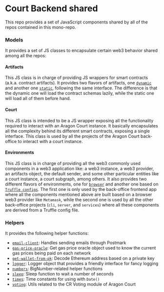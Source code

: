 # Court Backend shared

This repo provides a set of JavaScript components shared by all of the repos contained in this mono-repo.

### Models

It provides a set of JS classes to encapsulate certain web3 behavior shared among all the repos:

#### Artifacts

This JS class is in charge of providing JS wrappers for smart contracts (a.k.a. contract artifacts). 
It provides two flavors of artifacts, one [`dynamic`](./models/artifacts/DynamicArtifacts.js) and another one [`static`](./models/artifacts/StaticArtifacts.js), following the same interface. 
The difference is that the dynamic one will load the contract schemas lazily, while the static one will load all of them before hand.     

#### Court

This JS class is intended to be a JS wrapper exposing all the functionality required to interact with an Aragon Court instance. It basically encapsulates all the complexity behind its different smart contracts, exposing a single interface.
This class is used by all the projects of the Aragon Court back-office to interact with a court instance.  

#### Environments

This JS class is in charge of providing all the web3 commonly used components in a web3 application like: a web3 instance, a web3 provider, an artifacts object, the default sender, and some other particular entities like a court instance, a court subgraph, among others.
It also provides two different flavors of environments, one for [`browser`](./models/environments/BrowserEnvironment.js) and another one based on [`Truffle configs`](./models/environments/TruffleEnvironment.js). 
The first one is only used by the back-office frontend app where all the components mentioned above are built based on a browser web3 provider like `Metamask`, while the second one is used by all the other back-office projects (`cli`, `server`, and `services`) where all these components are derived from a Truffle config file. 

### Helpers

It provides the following helper functions:
- [`email-client`](./helpers/email-client.js): Handles sending emails through Postmark
- [`gas-price-oracle`](./helpers/gas-price-oracle.js): Get gas price oracle object used to know the current gas prices being paid on each network
- [`get-wallet-from-pk`](./helpers/get-wallet-from-pk.js): Decode Ethereum address based on a private key
- [`logger`](./helpers/logger.js): Logger object that provides a friendly interface for fancy logging 
- [`numbers`](./helpers/numbers.js): BigNumber-related helper functions
- [`sleep`](./helpers/sleep.js): Sleep function to wait a number of seconds 
- [`times`](./helpers/times.js): Time constants for using with `Date()`
- [`voting`](./helpers/voting.js): Utils related to the CR Voting module of Aragon Court
